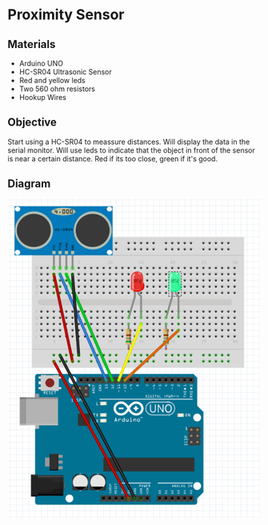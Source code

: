 # Proximity Sensor

## Materials

  - Arduino UNO
  - HC-SR04 Ultrasonic Sensor
  - Red and yellow leds
  - Two 560 ohm resistors
  - Hookup Wires

## Objective
Start using a HC-SR04 to meassure distances. Will display the data in the serial monitor.
Will use leds to indicate that the object in front of the sensor is near a certain distance. Red if its too close, green if it's good.
 
## Diagram
![Foo](diagram.png)
